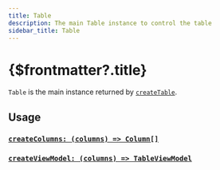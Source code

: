 ```yaml
---
title: Table
description: The main Table instance to control the table
sidebar_title: Table
---
```


<script>
  import { Render, createRender } from 'svelte-headless-table';
  import { useHljs } from '$lib/utils/useHljs';
  useHljs('ts');
</script>

# {$frontmatter?.title}

`Table` is the main instance returned by [`createTable`](../create-table.md).

## Usage

### [`createColumns: (columns) => Column[]`](../create-columns.md)

### [`createViewModel: (columns) => TableViewModel`](../create-view-model.md)
